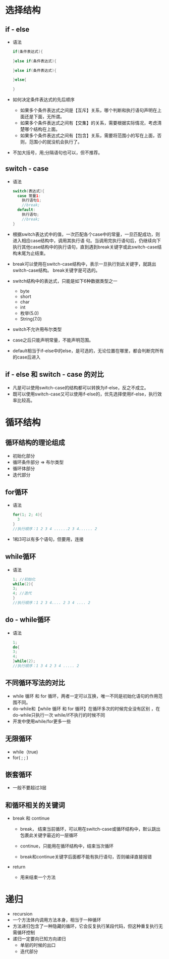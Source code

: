 # 选择结构

## if - else

- 语法

  ```java
  if(条件表达式){
    
  }else if(条件表达式){
    
  }else if(条件表达式){
    
  }else{
    
  }
  ```

- 如何决定条件表达式的先后顺序

  - 如果多个条件表达式之间是【互斥】关系，哪个判断和执行语句声明在上面还是下面，无所谓。
  - 如果多个条件表达式之间有【交集】的关系，需要根据实际情况，考虑清楚哪个结构在上面。
  - 如果多个条件表达式之间有【包含】关系，需要将范围小的写在上面，否则，范围小的就没机会执行了。

- 不加大括号，用;分隔语句也可以，但不推荐。

## switch - case

- 语法

  ```java
  switch(表达式){
    case 常量1:
      执行语句1;
      //break;
    default:
      执行语句;
      //break;
  }
  ```

- 根据switch表达式中的值，一次匹配各个case中的常量，一旦匹配成功，则进入相应case结构中，调用其执行语     句。当调用完执行语句后，仍继续向下执行其他case结构中的执行语句，直到遇到break关键字或此switch-case结 构末尾为止结束。 

- break可以使用在switch-case结构中，表示一旦执行到此关键字，就跳出switch-case结构。 break关键字是可选的。 

- switch结构中的表达式，只能是如下6种数据类型之一

  - byte 
  - short 
  - char 
  - int 
  - 枚举(5.0) 
  - String(7.0)

- switch不允许用布尔类型

- case之后只能声明常量，不能声明范围。

- default相当于if-else中的else，是可选的，无论位置在哪里，都会判断完所有的case后进入

## if - else 和 switch - case 的对比

- 凡是可以使用switch-case的结构都可以转换为if-else，反之不成立。 
- 既可以使用switch-case又可以使用if-else的，优先选择使用if-else，执行效率比较高。     

# 循环结构

## 循环结构的理论组成

- 初始化部分
- 循环条件部分 => 布尔类型
- 循环体部分
- 迭代部分

## for循环

- 语法

  ```java
  for(1; 2; 4){
    3
  }
  //执行顺序：1 2 3 4 ......2 3 4...... 2 
  ```

- 1和3可以有多个语句，但要用，连接 

## while循环

- 语法

  ```java
  1; //初始化 
  while(2){ 
  3; 
  4; //迭代 
  } 
  //执行顺序：1 2 3 4.... 2 3 4 .... 2 
  ```

## do - while循环

- 语法

  ```java
  1;
  do{
  3; 
  4;
  }while(2);
  //执行顺序：1 3 4 2 3 4 ..... 2 
  ```

  

## 不同循环写法的对比

- while 循环 和 for 循环，两者一定可以互换，唯一不同是初始化语句的作用范围不同。
- do-while和【while 循环 和 for 循环】在循环多次的时候完全没有区别 ，在do-while只执行一次 while/if不执行的时候不同 
- 开发中使用while/for更多一些 

## 无限循环

- while（true)
- for( ; ; )

## 嵌套循环

- 一般不要超过3层

## 和循环相关的关键词

- break 和 continue

  - break， 结束当前循环，可以用在switch-case或循环结构中，默认跳出包裹此关键字最近的一层循环

  - continue，只能用在循环结构中，结束当次循环

  - break和continue关键字后面都不能有执行语句，否则编译直接报错 


- return
  - 用来结束一个方法

# 递归

- recursion
- 一个方法体内调用方法本身，相当于一种循环
- 方法递归包含了一种隐藏的循环，它会反复执行某段代码，但这种重复执行无需循环控制
- 递归一定要向已知方向递归
  - 单层的时候的出口
  - 迭代部分
